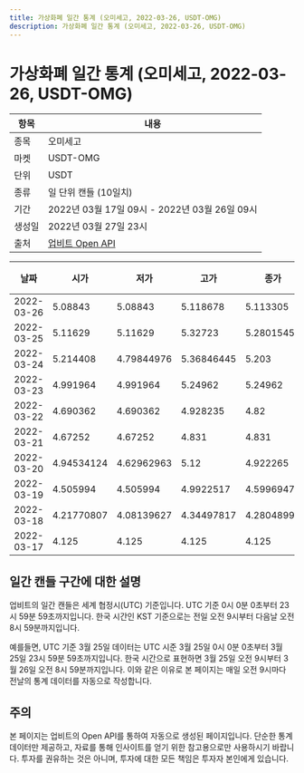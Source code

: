 ```yaml
---
title: 가상화폐 일간 통계 (오미세고, 2022-03-26, USDT-OMG)
description: 가상화폐 일간 통계 (오미세고, 2022-03-26, USDT-OMG)
---
```


가상화폐 일간 통계 (오미세고, 2022-03-26, USDT-OMG)
===

|항목|내용|
|--|--|
|종목|오미세고|
|마켓|USDT-OMG|
|단위|USDT|
|종류|일 단위 캔들 (10일치)|
|기간|2022년 03월 17일 09시 - 2022년 03월 26일 09시|
|생성일|2022년 03월 27일 23시|
|출처|[업비트 Open API](https://docs.upbit.com)|


|날짜|시가|저가|고가|종가|비고|
|--|--|--|--|--|--|
|2022-03-26|5.08843|5.08843|5.118678|5.113305|    |
|2022-03-25|5.11629|5.11629|5.32723|5.28015456|    |
|2022-03-24|5.214408|4.79844976|5.36846445|5.203|    |
|2022-03-23|4.991964|4.991964|5.24962|5.24962|    |
|2022-03-22|4.690362|4.690362|4.928235|4.82|    |
|2022-03-21|4.67252|4.67252|4.831|4.831|    |
|2022-03-20|4.94534124|4.62962963|5.12|4.922265|    |
|2022-03-19|4.505994|4.505994|4.9922517|4.5996947|    |
|2022-03-18|4.21770807|4.08139627|4.34497817|4.28048999|    |
|2022-03-17|4.125|4.125|4.125|4.125|    |


일간 캔들 구간에 대한 설명
---


업비트의 일간 캔들은 세계 협정시(UTC) 기준입니다. 
UTC 기준 0시 0분 0초부터 23시 59분 59초까지입니다. 
한국 시간인 KST 기준으로는 전일 오전 9시부터 다음날 오전 8시 59분까지입니다. 


예를들면, UTC 기준 3월 25일 데이터는 UTC 시준 3월 25일 0시 0분 0초부터 3월 25일 23시 59분 59초까지입니다. 
한국 시간으로 표현하면 3월 25일 오전 9시부터 3월 26일 오전 8시 59분까지입니다. 
이와 같은 이유로 본 페이지는 매일 오전 9시마다 전날의 통계 데이터를 자동으로 작성합니다. 


주의
---


본 페이지는 업비트의 Open API를 통하여 자동으로 생성된 페이지입니다. 
단순한 통계 데이터만 제공하고, 자료를 통해 인사이트를 얻기 위한 참고용으로만 사용하시기 바랍니다. 
투자를 권유하는 것은 아니며, 투자에 대한 모든 책임은 투자자 본인에게 있습니다. 
